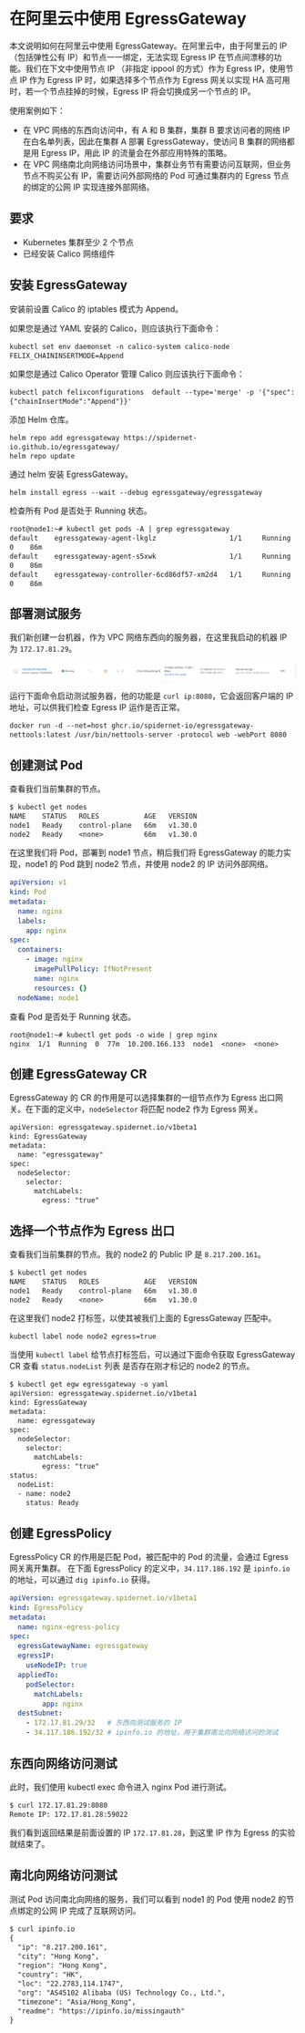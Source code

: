 # 在阿里云中使用 EgressGateway

本文说明如何在阿里云中使用 EgressGateway。在阿里云中，由于阿里云的 IP（包括弹性公有 IP）和节点一一绑定，无法实现 Egress IP 在节点间漂移的功能。我们在下文中使用节点 IP （非指定 ippool 的方式）作为 Egress IP，使用节点 IP 作为 Egress IP 时，如果选择多个节点作为 Egress 网关以实现 HA 高可用时，若一个节点挂掉的时候，Egress IP 将会切换成另一个节点的 IP。

使用案例如下：

* 在 VPC 网络的东西向访问中，有 A 和 B 集群，集群 B 要求访问者的网络 IP 在白名单列表，因此在集群 A 部署 EgressGateway，使访问 B 集群的网络都是用 Egress IP，用此 IP 的流量会在外部应用特殊的策略。
* 在 VPC 网络南北向网络访问场景中，集群业务节有需要访问互联网，但业务节点不购买公有 IP，需要访问外部网络的 Pod 可通过集群内的 Egress 节点的绑定的公网 IP 实现连接外部网络。

## 要求

* Kubernetes 集群至少 2 个节点
* 已经安装 Calico 网络组件

## 安装 EgressGateway

安装前设置 Calico 的 iptables 模式为 Append。

如果您是通过 YAML 安装的 Calico，则应该执行下面命令：
```shell
kubectl set env daemonset -n calico-system calico-node FELIX_CHAININSERTMODE=Append
```

如果您是通过 Calico Operator 管理 Calico 则应该执行下面命令：
```shell
kubectl patch felixconfigurations  default --type='merge' -p '{"spec":{"chainInsertMode":"Append"}}'
```

添加 Helm 仓库。

```shell
helm repo add egressgateway https://spidernet-io.github.io/egressgateway/
helm repo update
```

通过 helm 安装 EgressGateway。

```shell
helm install egress --wait --debug egressgateway/egressgateway
```

检查所有 Pod 是否处于 Running 状态。

```shell
root@node1:~# kubectl get pods -A | grep egressgateway
default    egressgateway-agent-lkglz                  1/1     Running   0    86m
default    egressgateway-agent-s5xwk                  1/1     Running   0    86m
default    egressgateway-controller-6cd86df57-xm2d4   1/1     Running   0    86m
```

## 部署测试服务

我们新创建一台机器，作为 VPC 网络东西向的服务器，在这里我启动的机器 IP 为 `172.17.81.29`。

![new-vm](../../../images/new-vm.png)

运行下面命令启动测试服务器，他的功能是 `curl ip:8080`，它会返回客户端的 IP 地址，可以供我们检查 Egress IP 运作是否正常。

```shell
docker run -d --net=host ghcr.io/spidernet-io/egressgateway-nettools:latest /usr/bin/nettools-server -protocol web -webPort 8080
```

## 创建测试 Pod

查看我们当前集群的节点。

```shell
$ kubectl get nodes
NAME    STATUS   ROLES           AGE   VERSION
node1   Ready    control-plane   66m   v1.30.0
node2   Ready    <none>          66m   v1.30.0
```

在这里我们将 Pod，部署到 node1 节点，稍后我们将 EgressGateway 的能力实现，node1 的 Pod 跳到 node2 节点，并使用 node2 的 IP 访问外部网络。

```yaml
apiVersion: v1
kind: Pod
metadata:
  name: nginx
  labels:
    app: nginx
spec:
  containers:
    - image: nginx
      imagePullPolicy: IfNotPresent
      name: nginx
      resources: {}
  nodeName: node1
```

查看 Pod 是否处于 Running 状态。

```shell
root@node1:~# kubectl get pods -o wide | grep nginx
nginx  1/1  Running  0  77m  10.200.166.133  node1  <none>  <none>
```

## 创建 EgressGateway CR

EgressGateway 的 CR 的作用是可以选择集群的一组节点作为 Egress 出口网关。在下面的定义中，`nodeSelector` 将匹配 node2 作为 Egress 网关。

```shell
apiVersion: egressgateway.spidernet.io/v1beta1
kind: EgressGateway
metadata:
  name: "egressgateway"
spec:
  nodeSelector:
    selector:
      matchLabels:
        egress: "true"
```

## 选择一个节点作为 Egress 出口

查看我们当前集群的节点。我的 node2 的 Public IP 是 `8.217.200.161`。

```shell
$ kubectl get nodes
NAME    STATUS   ROLES           AGE   VERSION
node1   Ready    control-plane   66m   v1.30.0
node2   Ready    <none>          66m   v1.30.0
```

在这里我们 node2 打标签，以使其被我们上面的 EgressGateway 匹配中。

```shell
kubectl label node node2 egress=true
```

当使用 `kubectl label` 给节点打标签后，可以通过下面命令获取 EgressGateway CR 查看 `status.nodeList` 列表
是否存在刚才标记的 node2 的节点。

```shell
$ kubectl get egw egressgateway -o yaml
apiVersion: egressgateway.spidernet.io/v1beta1
kind: EgressGateway
metadata:
  name: egressgateway
spec:
  nodeSelector:
    selector:
      matchLabels:
        egress: "true"
status:
  nodeList:
  - name: node2
    status: Ready
```

## 创建 EgressPolicy

EgressPolicy CR 的作用是匹配 Pod，被匹配中的 Pod 的流量，会通过 Egress 网关离开集群。
在下面 EgressPolicy 的定义中，`34.117.186.192` 是 `ipinfo.io` 的地址，可以通过 `dig ipinfo.io` 获得。

```yaml
apiVersion: egressgateway.spidernet.io/v1beta1
kind: EgressPolicy
metadata:
  name: nginx-egress-policy
spec:
  egressGatewayName: egressgateway
  egressIP:
    useNodeIP: true
  appliedTo:
    podSelector:
      matchLabels:
        app: nginx
  destSubnet:
    - 172.17.81.29/32   # 东西向测试服务的 IP
    - 34.117.186.192/32 # ipinfo.io 的地址，用于集群南北向网络访问的测试
```

## 东西向网络访问测试

此时，我们使用 kubectl exec 命令进入 nginx Pod 进行测试。

```shell
$ curl 172.17.81.29:8080
Remote IP: 172.17.81.28:59022
```

我们看到返回结果是前面设置的 IP `172.17.81.28`，到这里 IP 作为 Egress 的实验就结束了。

## 南北向网络访问测试

测试 Pod 访问南北向网络的服务，我们可以看到 node1 的 Pod 使用 node2 的节点绑定的公网 IP 完成了互联网访问。

```shell
$ curl ipinfo.io
{
  "ip": "8.217.200.161",
  "city": "Hong Kong",
  "region": "Hong Kong",
  "country": "HK",
  "loc": "22.2783,114.1747",
  "org": "AS45102 Alibaba (US) Technology Co., Ltd.",
  "timezone": "Asia/Hong_Kong",
  "readme": "https://ipinfo.io/missingauth"
}
```

